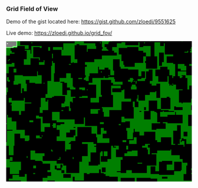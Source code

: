 ### Grid Field of View 
Demo of the gist located here: https://gist.github.com/zloedi/9551625

Live demo: https://zloedi.github.io/grid_fov/

![Sample image](https://github.com/zloedi/grid_fov/blob/master/fov.gif)
